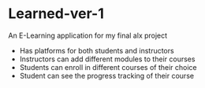 # Learned-ver-1
An E-Learning application for my final alx project
 - Has platforms for both students and instructors
 - Instructors can add different modules to their courses
 - Students can enroll in different courses of their choice
 - Student can see the progress tracking of their course
